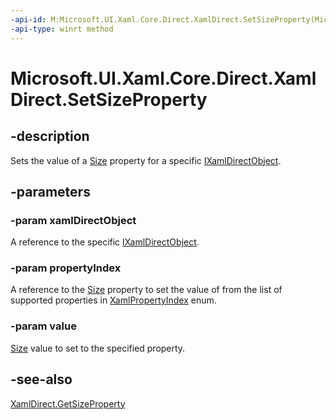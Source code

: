 ```yaml
---
-api-id: M:Microsoft.UI.Xaml.Core.Direct.XamlDirect.SetSizeProperty(Microsoft.UI.Xaml.Core.Direct.IXamlDirectObject,Microsoft.UI.Xaml.Core.Direct.XamlPropertyIndex,Windows.Foundation.Size)
-api-type: winrt method
---
```


<!-- Method syntax.
public void XamlDirect.SetSizeProperty(IXamlDirectObject xamlDirectObject, XamlPropertyIndex propertyIndex, Size value)
-->

# Microsoft.UI.Xaml.Core.Direct.XamlDirect.SetSizeProperty

## -description
Sets the value of a [Size](/uwp/api/windows.foundation.size) property for a specific [IXamlDirectObject](ixamldirectobject.md).

## -parameters
### -param xamlDirectObject
A reference to the specific [IXamlDirectObject](ixamldirectobject.md).

### -param propertyIndex
A reference to the [Size](/uwp/api/windows.foundation.size) property to set the value of from the list of supported properties in [XamlPropertyIndex](xamlpropertyindex.md) enum.

### -param value
[Size](/uwp/api/windows.foundation.size) value to set to the specified property.

## -see-also
[XamlDirect.GetSizeProperty](xamldirect_getsizeproperty_760374146.md)


